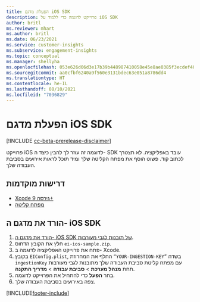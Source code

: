 ```yaml
---
title: הפעלת מדגם iOS SDK‬
description: פרוייקט לדוגמה כדי ללמוד על iOS SDK
author: britl
ms.reviewer: mhart
ms.author: britl
ms.date: 06/23/2021
ms.service: customer-insights
ms.subservice: engagement-insights
ms.topic: conceptual
ms.manager: shellyha
ms.openlocfilehash: 053e626d06d3e17b39b448987410058e45e8ae0385f3ecdef40314cb46ae4bf4
ms.sourcegitcommit: aa0cfbf6240a9f560e3131bdec63e051a8786dd4
ms.translationtype: HT
ms.contentlocale: he-IL
ms.lasthandoff: 08/10/2021
ms.locfileid: "7036829"
---
```

# <a name="run-the-ios-sdk-sample"></a>הפעלת מדגם iOS SDK‬

[!INCLUDE [cc-beta-prerelease-disclaimer](includes/cc-beta-prerelease-disclaimer.md)]

פרוייקט iOS לדוגמה זה עוזר לך להבין כיצד ה- SDK עובד באפליקציה. לא תצטרך לכתוב קוד. פשוט הוסף את מפתח הקליטה שלך ומיד תוכל לראות אירועים בסביבת העבודה שלך.

## <a name="prerequisites"></a>דרישות מוקדמות

- [Xcode גירסה 9+](https://developer.apple.com/xcode/downloads/)
- [מפתח קליטה](get-started-ios.md)

## <a name="download-the-ios-sdk-sample"></a>הורד את מדגם ה- iOS SDK

1. [הורד את מדגם ה- iOS SDK של תובנות לגבי מעורבות](https://download.pi.dynamics.com/sdk/EI-SDKs/ei-ios-sample.zip).
1. חלץ את הקובץ הדחוס `ei-ios-sample.zip`.
1. פתח את פרוייקט האפליקציה לדוגמה ב- Xcode.
1. בקובץ `EIConfig.plist`, החלף את המחרוזת `“YOUR-INGESTION-KEY”` בשדה `ingestionKey` עם מפתח קליטת סביבת העבודה שלך מתובנות לגבי מעורבות תחת **מנהל מערכת** > **סביבת עבודה** > **מדריך התקנה**.
1. בחר **הפעל** כדי להתחיל את הפרוייקט לדוגמה.
1. צפה באירועים בסביבת העבודה שלך.

[!INCLUDE[footer-include](../includes/footer-banner.md)]
